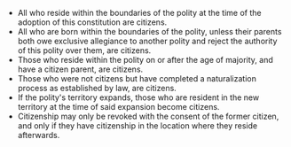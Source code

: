 - All who reside within the boundaries of the polity at the time of the adoption of this constitution are citizens.
- All who are born within the boundaries of the polity, unless their parents both owe exclusive allegiance to another polity and reject the authority of this polity over them, are citizens.
- Those who reside within the polity on or after the age of majority, and have a citizen parent, are citizens.
- Those who were not citizens but have completed a naturalization process as established by law, are citizens.
- If the polity's territory expands, those who are resident in the new territory at the time of said expansion become citizens.
- Citizenship may only be revoked with the consent of the former citizen, and only if they have citizenship in the location where they reside afterwards.
